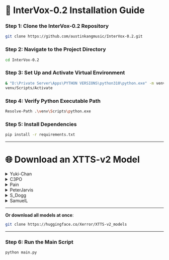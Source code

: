 # 🚀 **InterVox-0.2 Installation Guide**

### Step 1: Clone the **InterVox-0.2** Repository
```bash
git clone https://github.com/austinkangmusic/InterVox-0.2.git
```

### Step 2: Navigate to the Project Directory
```bash
cd InterVox-0.2
```

### Step 3: Set Up and Activate Virtual Environment
```bash
& "D:\Private Server\Apps\PYTHON VERSIONS\python310\python.exe" -m venv venv
venv/Scripts/Activate
```

### Step 4: Verify Python Executable Path
```bash
Resolve-Path .\venv\Scripts\python.exe
```

### Step 5: Install Dependencies
```bash
pip install -r requirements.txt
```

---

# 🌐 **Download an XTTS-v2 Model**

<details>
  <summary>Yuki-Chan</summary>

  ```bash
  git clone https://huggingface.co/Xerror/XTTS-v2_Yuki-Chan
  ```
</details>

<details>
  <summary>C3PO</summary>

  ```bash
  git clone https://huggingface.co/Xerror/XTTS-v2_C3PO
  ```
</details>

<details>
  <summary>Pain</summary>

  ```bash
  git clone https://huggingface.co/Xerror/XTTS-v2_pain
  ```
</details>

<details>
  <summary>PeterJarvis</summary>

  ```bash
  git clone https://huggingface.co/Xerror/XTTS-v2_PeterJarvis
  ```
</details>

<details>
  <summary>S_Dogg</summary>

  ```bash
  git clone https://huggingface.co/Xerror/XTTS-v2_S_Dogg
  ```
</details>

<details>
  <summary>SamuelL</summary>

  ```bash
  git clone https://huggingface.co/Xerror/XTTS-v2_SamuelL
  ```
</details>

---

**Or download all models at once**:

```bash
git clone https://huggingface.co/Xerror/XTTS-v2_models
```

---

### Step 6: Run the Main Script
```bash
python main.py
```

